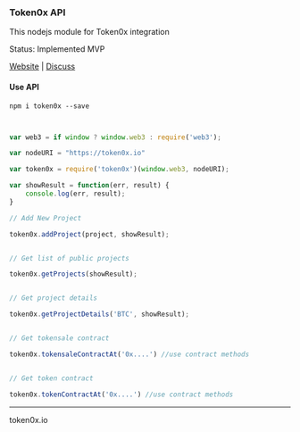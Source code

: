 ### Token0x API

This nodejs module for Token0x integration

Status: Implemented MVP

[Website](http://token0x.io) | [Discuss](https://t.me/token0x)

#### Use API

```
npm i token0x --save
```

```Javascript


var web3 = if window ? window.web3 : require('web3');

var nodeURI = "https://token0x.io"

var token0x = require('token0x')(window.web3, nodeURI);

var showResult = function(err, result) {
    console.log(err, result);
}

// Add New Project

token0x.addProject(project, showResult);


// Get list of public projects

token0x.getProjects(showResult);


// Get project details

token0x.getProjectDetails('BTC', showResult);


// Get tokensale contract

token0x.tokensaleContractAt('0x....') //use contract methods


// Get token contract

token0x.tokenContractAt('0x....') //use contract methods

```


-----------------

token0x.io